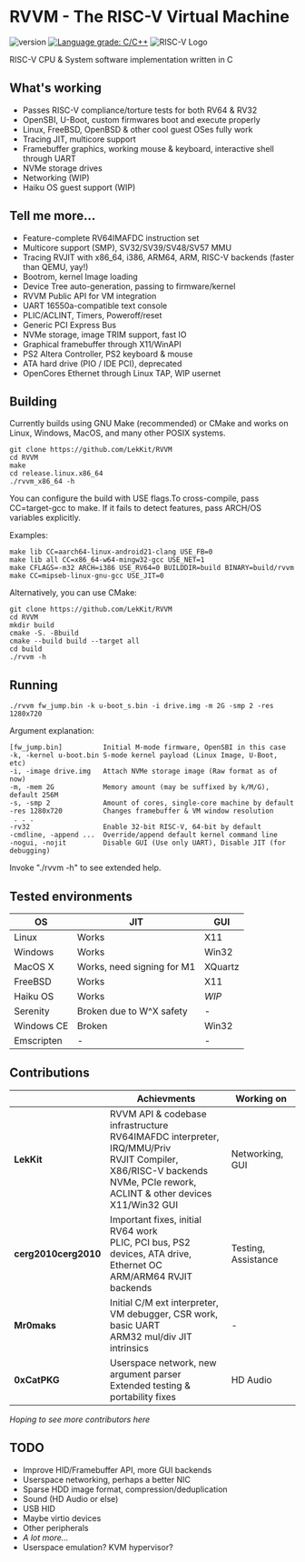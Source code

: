 
# RVVM - The RISC-V Virtual Machine
![version](https://img.shields.io/badge/version-0.5.rc-brightgreen)
[![Language grade: C/C++](https://img.shields.io/lgtm/grade/cpp/g/LekKit/RVVM.svg?logo=lgtm&logoWidth=18)](https://lgtm.com/projects/g/LekKit/RVVM/context:cpp)
![RISC-V Logo](https://riscv.org/wp-content/uploads/2018/09/riscv-logo-1.png "The “RISC-V” trade name is a registered trade mark of RISC-V International.")

RISC-V CPU & System software implementation written in С

## What's working
- Passes RISC-V compliance/torture tests for both RV64 & RV32
- OpenSBI, U-Boot, custom firmwares boot and execute properly
- Linux, FreeBSD, OpenBSD & other cool guest OSes fully work
- Tracing JIT, multicore support
- Framebuffer graphics, working mouse & keyboard, interactive shell through UART
- NVMe storage drives
- Networking (WIP)
- Haiku OS guest support (WIP)

## Tell me more...
- Feature-complete RV64IMAFDC instruction set
- Multicore support (SMP), SV32/SV39/SV48/SV57 MMU
- Tracing RVJIT with x86_64, i386, ARM64, ARM, RISC-V backends
  (faster than QEMU, yay!)
- Bootrom, kernel Image loading
- Device Tree auto-generation, passing to firmware/kernel
- RVVM Public API for VM integration
- UART 16550a-compatible text console
- PLIC/ACLINT, Timers, Poweroff/reset
- Generic PCI Express Bus
- NVMe storage, image TRIM support, fast IO
- Graphical framebuffer through X11/WinAPI
- PS2 Altera Controller, PS2 keyboard & mouse
- ATA hard drive (PIO / IDE PCI), deprecated
- OpenCores Ethernet through Linux TAP, WIP usernet

## Building
Currently builds using GNU Make (recommended) or CMake and works on Linux, Windows, MacOS, and many other POSIX systems.
```
git clone https://github.com/LekKit/RVVM
cd RVVM
make
cd release.linux.x86_64
./rvvm_x86_64 -h
```
You can configure the build with USE flags.To cross-compile, pass CC=target-gcc to make. If it fails to detect features, pass ARCH/OS variables explicitly.

Examples:
```
make lib CC=aarch64-linux-android21-clang USE_FB=0
make lib all CC=x86_64-w64-mingw32-gcc USE_NET=1
make CFLAGS=-m32 ARCH=i386 USE_RV64=0 BUILDDIR=build BINARY=build/rvvm
make CC=mipseb-linux-gnu-gcc USE_JIT=0
```
Alternatively, you can use CMake:
```
git clone https://github.com/LekKit/RVVM
cd RVVM
mkdir build
cmake -S. -Bbuild
cmake --build build --target all
cd build
./rvvm -h
```

## Running
```
./rvvm fw_jump.bin -k u-boot_s.bin -i drive.img -m 2G -smp 2 -res 1280x720
```
Argument explanation:
```
[fw_jump.bin]          Initial M-mode firmware, OpenSBI in this case
-k, -kernel u-boot.bin S-mode kernel payload (Linux Image, U-Boot, etc)
-i, -image drive.img   Attach NVMe storage image (Raw format as of now)
-m, -mem 2G            Memory amount (may be suffixed by k/M/G), default 256M
-s, -smp 2             Amount of cores, single-core machine by default
-res 1280x720          Changes framebuffer & VM window resolution
 . . .
-rv32                  Enable 32-bit RISC-V, 64-bit by default
-cmdline, -append ...  Override/append default kernel command line
-nogui, -nojit         Disable GUI (Use only UART), Disable JIT (for debugging)
```
Invoke "./rvvm -h" to see extended help.

## Tested environments
| OS         | JIT                        |   GUI   |
|------------|----------------------------|---------|
| Linux      | Works                      |   X11   |
| Windows    | Works                      |  Win32  |
| MacOS X    | Works, need signing for M1 | XQuartz |
| FreeBSD    | Works                      |   X11   |
| Haiku OS   | Works                      |  *WIP*  |
| Serenity   | Broken due to W^X safety   |    -    |
| Windows CE | Broken                     |  Win32  |
| Emscripten | -                          |    -    |

## Contributions
|                      | Achievments | Working on |
|----------------------|-------------|------------|
| **LekKit**           | RVVM API & codebase infrastructure <br> RV64IMAFDC interpreter, IRQ/MMU/Priv <br> RVJIT Compiler, X86/RISC-V backends <br> NVMe, PCIe rework, ACLINT & other devices <br> X11/Win32 GUI | Networking, GUI |
| **cerg2010cerg2010** | Important fixes, initial RV64 work <br> PLIC, PCI bus, PS2 devices, ATA drive, Ethernet OC <br> ARM/ARM64 RVJIT backends | Testing, Assistance |
| **Mr0maks**          | Initial C/M ext interpreter, VM debugger, CSR work, basic UART <br> ARM32 mul/div JIT intrinsics | - |
| **0xCatPKG**         | Userspace network, new argument parser <br> Extended testing & portability fixes | HD Audio |

*Hoping to see more contributors here*

## TODO
- Improve HID/Framebuffer API, more GUI backends
- Userspace networking, perhaps a better NIC
- Sparse HDD image format, compression/deduplication
- Sound (HD Audio or else)
- USB HID
- Maybe virtio devices
- Other peripherals
- *A lot more...*
- Userspace emulation? KVM hypervisor?
